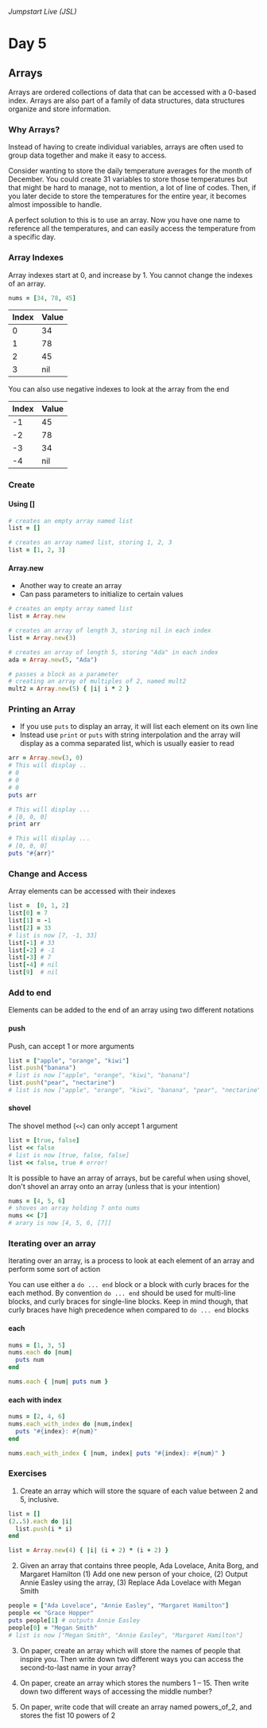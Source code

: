 _Jumpstart Live (JSL)_
# Day 5

## Arrays
Arrays are ordered collections of data that can be accessed with a 0-based index. Arrays are also part of a family of data structures, data structures organize and store information.

### Why Arrays?
Instead of having to create individual variables, arrays are often used to group data together and make it easy to access.

Consider wanting to store the daily temperature averages for the month of December. You could create 31 variables to store those temperatures but that might be hard to manage, not to mention, a lot of line of codes. Then, if you later decide to store the temperatures for the entire year, it becomes almost impossible to handle.

A perfect solution to this is to use an array. Now you have one name to reference all the temperatures, and can easily access the temperature from a specific day.

### Array Indexes
Array indexes start at 0, and increase by 1. You cannot change the indexes of an array. 

```ruby
nums = [34, 78, 45]
```

| Index | Value |
| :--- | :--- |
| 0 | 34 |
| 1 | 78 |
| 2 | 45 |
| 3 | nil |

You can also use negative indexes to look at the array from the end

| Index | Value |
| :--- | :--- |
| -1 | 45 |
| -2 | 78 |
| -3 | 34 |
| -4 | nil |

### Create

#### Using []
```ruby
# creates an empty array named list
list = []

# creates an array named list, storing 1, 2, 3
list = [1, 2, 3]
```

#### Array.new
* Another way to create an array
* Can pass parameters to initialize to certain values

```ruby
# creates an empty array named list
list = Array.new

# creates an array of length 3, storing nil in each index
list = Array.new(3)

# creates an array of length 5, storing "Ada" in each index
ada = Array.new(5, "Ada")

# passes a block as a parameter
# creating an array of multiples of 2, named mult2
mult2 = Array.new(5) { |i| i * 2 }
```

### Printing an Array
* If you use `puts` to display an array, it will list each element on its own line
* Instead use `print` or `puts` with string interpolation and the array will display as a comma separated list, which is usually easier to read

```ruby
arr = Array.new(3, 0)
# This will display ..
# 0
# 0
# 0
puts arr

# This will display ...
# [0, 0, 0]
print arr

# This will display ...
# [0, 0, 0]
puts "#{arr}"
```

### Change and Access
Array elements can be accessed with their indexes

```ruby
list =  [0, 1, 2]
list[0] = 7
list[1] = -1
list[2] = 33
# list is now [7, -1, 33]
list[-1] # 33
list[-2] # -1
list[-3] # 7
list[-4] # nil
list[9]  # nil
```

### Add to end
Elements can be added to the end of an array using two different notations

#### push
Push, can accept 1 or more arguments

```ruby
list = ["apple", "orange", "kiwi"]
list.push("banana")
# list is now ["apple", "orange", "kiwi", "banana"]
list.push("pear", "nectarine")
# list is now ["apple", "orange", "kiwi", "banana", "pear", "nectarine"]
```

#### shovel
The shovel method (`<<`) can only accept 1 argument

```ruby
list = [true, false]
list << false
# list is now [true, false, false]
list << false, true # error!
```

It is possible to have an array of arrays, but be careful when using shovel, don't shovel an array onto an array (unless that is your intention)

```ruby
nums = [4, 5, 6]
# shoves an array holding 7 onto nums
nums << [7]
# arary is now [4, 5, 6, [7]]
```

### Iterating over an array
Iterating over an array, is a process to look at each element of an array and perform some sort of action

You can use either a `do ... end` block or a block with curly braces for the each method. By convention `do ... end` should be used for multi-line blocks, and curly braces for single-line blocks. Keep in mind though, that curly braces have high precedence when compared to `do ... end` blocks

#### each
```ruby
nums = [1, 3, 5]
nums.each do |num|
  puts num
end

nums.each { |num| puts num }
```

#### each with index
```ruby
nums = [2, 4, 6]
nums.each_with_index do |num,index|
  puts "#{index}: #{num}"
end

nums.each_with_index { |num, index| puts "#{index}: #{num}" }
```

### Exercises

1. Create an array which will store the square of each value between 2 and 5, inclusive.

  ```ruby
  list = []
  (2..5).each do |i|
    list.push(i * i)
  end
  ```

  ```ruby
  list = Array.new(4) { |i| (i + 2) * (i + 2) }
  ```

2. Given an array that contains three people, Ada Lovelace, Anita Borg, and Margaret Hamilton (1) Add one new person of your choice, (2) Output Annie Easley using the array, (3) Replace Ada Lovelace with Megan Smith

  ```ruby
  people = ["Ada Lovelace", "Annie Easley", "Margaret Hamilton"]
  people << "Grace Hopper"
  puts people[1] # outputs Annie Easley
  people[0] = "Megan Smith"
  # list is now ["Megan Smith", "Annie Easley", "Margaret Hamilton"]
  ```

3. On paper, create an array which will store the names of people that inspire you. Then write down two different ways you can access the second-to-last name in your array?  

4. On paper, create an array which stores the numbers 1 – 15. Then write down two different ways of accessing the middle number?  

5. On paper, write code that will create an array named powers_of_2, and stores the fist 10 powers of 2
